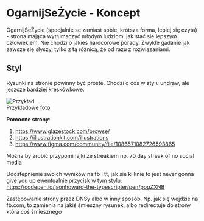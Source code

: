 # OgarnijSeŻycie - Koncept

OgarnijSeŻycie (specjalnie se zamiast sobie, krótsza forma, lepiej się czyta) - strona mająca wytłumaczyć młodym ludziom, jak stać się lepszym człowiekiem. Nie chodzi o jakieś hardcorowe porady. Zwykłe gadanie jak zawsze się słyszy, tylko z tą różnicą, że od razu z rozwiązaniami.

## Styl

Rysunki na stronie powinny być proste. Chodzi o coś w stylu undraw, ale jeszcze bardziej kreskówkowe.

![Przykład](https://storage.googleapis.com/glaze-ecom.appspot.com/images/NuOJzFhXr/thumbs/232.png)  
Przykładowe foto

**Pomocne strony**:
1. https://www.glazestock.com/browse/
2. https://illustrationkit.com/illustrations
3. https://www.figma.com/community/file/1086571082726593865

Można by zrobić przypominajki ze streakiem np. 70 day streak of no social media

Udostepnienie swoich wyników na fb i tt, jak sie kliknie to jest never gonna give you up ewentualnie przycisk w tym stylu: https://codepen.io/jsonhoward-the-typescripter/pen/pogZXNB

Zastępowanie strony przez DNSy albo w inny sposób. Np. jak się wejdzie na fb.com, to zamienia na jakiś śmieszny rysunek, albo redirectuje do strony która coś śmiesznego
